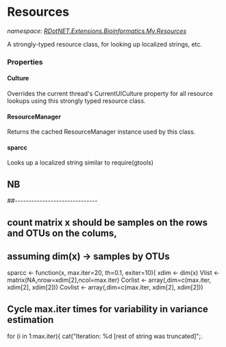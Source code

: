 ﻿# Resources
_namespace: [RDotNET.Extensions.Bioinformatics.My.Resources](./index.md)_

A strongly-typed resource class, for looking up localized strings, etc.




### Properties

#### Culture
Overrides the current thread's CurrentUICulture property for all
 resource lookups using this strongly typed resource class.
#### ResourceManager
Returns the cached ResourceManager instance used by this class.
#### sparcc
Looks up a localized string similar to require(gtools)


## NB
##------------------------------
## count matrix x should be samples on the rows and OTUs on the colums,
## assuming dim(x) -> samples by OTUs

sparcc <- function(x, max.iter=20, th=0.1, exiter=10){
 xdim <- dim(x)
 Vlist <- matrix(NA,nrow=xdim[2],ncol=max.iter)
 Corlist <- array(,dim=c(max.iter, xdim[2], xdim[2]))
 Covlist <- array(,dim=c(max.iter, xdim[2], xdim[2]))

 ## Cycle max.iter times for variability in variance estimation
 for (i in 1:max.iter){
 cat("Iteration: %d [rest of string was truncated]";.
